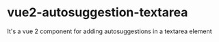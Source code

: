 # vue2-autosuggestion-textarea
It's a vue 2 component for adding autosuggestions in a textarea element

